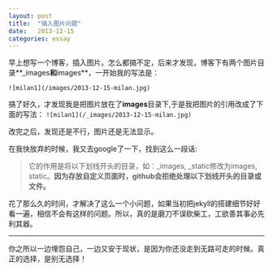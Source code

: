 ```yaml
---
layout: post
title:  "插入图片问题"
date:   2013-12-15
categories: essay
---
```


早上想写一个博客，插入图片。怎么都搞不定，后来才发现，博客下有两个图片目录**_images**和**images**，一开始我的写法是：

`![milan1](/images/2013-12-15-milan.jpg)`

搞了好久，才发现我是把图片放在了**images**目录下,于是我把图片的引用改成了下面的写法：
`![milan1](/_images/2013-12-15-milan.jpg)`

改完之后，发现还是不行，图片还是无法显示。

在我快放弃的时候，我又去google了一下，找到这么一段话:

> 它的作用是将以下划线开头的目录，如：_images, _static修改为images, static。**因为存放自定义页面时，github会拒绝处理以下划线开头的目录或文件。**


花了那么久的时间，才解决了这么一个小问题，如果当初把jekyll的搭建细节好好看一遍，相信不会有这样的问题。所以，真的是磨刀不误砍柴工，工欲善其事必先利其器。

* * *
 你之所以一边埋怨自己，一边又安于现状，是因为你还没走到无路可走的时候。真正的选择，是别无选择！
